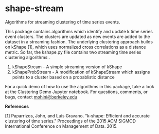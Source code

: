 # shape-stream
Algorithms for streaming clustering of time series events. 

This package contains algorithms which identify and update k time series event clusters. The clusters are updated as new events are added to the dataset in a streaming fashion. The underlying clustering approach builds on kShape [1], which uses normalized cross correlations as a distance metric. 
So far, the kshape.py file contains two streaming time series clustering algorithms:.
1. kShapeStream - A simple streaming version of kShape
2. kShapeProbStream - A modification of kShapeStream which assigns points to a cluster based on a probablistic distance

For a quick demo of how to use the algorithms in this package, take a look at the Clustering Demo Jupyter notebook. For questions, comments, or bugs, contact mohini@berkeley.edu

**References**

[1] Paparrizos, John, and Luis Gravano. "k-shape: Efficient and accurate clustering of time series." Proceedings of the 2015 ACM SIGMOD International Conference on Management of Data. 2015.
